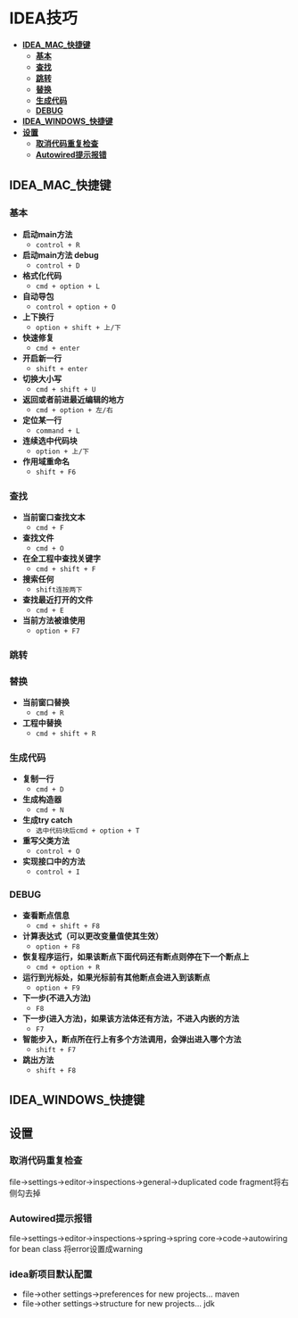 # IDEA技巧
+ **[IDEA_MAC_快捷键](#IDEA_MAC_快捷键)**
    + **[基本](#基本)**
    + **[查找](#查找)**
    + **[跳转](#跳转)**
    + **[替换](#替换)**
    + **[生成代码](#生成代码)**
    + **[DEBUG](#DEBUG)**
+ **[IDEA_WINDOWS_快捷键](#IDEA_WINDOWS_快捷键)**
+ **[设置](#设置)**
    + **[取消代码重复检查](#取消代码重复检查)**
    + **[Autowired提示报错](#Autowired提示报错)**
    
    
## IDEA_MAC_快捷键
### 基本
+ **启动main方法** 
    + `control + R`
+ **启动main方法 debug** 
    + `control + D`
+ **格式化代码** 
    + `cmd + option + L`
+ **自动导包** 
    + `control + option + O`
+ **上下换行** 
    + `option + shift + 上/下`
+ **快速修复** 
    + `cmd + enter`
+ **开启新一行** 
    + `shift + enter`
+ **切换大小写** 
    + `cmd + shift + U`
+ **返回或者前进最近编辑的地方** 
    + `cmd + option + 左/右`
+ **定位某一行** 
    + `command + L`
+ **连续选中代码块** 
    + `option + 上/下`
+ **作用域重命名** 
    + `shift + F6`
### 查找
+ **当前窗口查找文本** 
    + `cmd + F`
+ **查找文件** 
    + `cmd + O`
+ **在全工程中查找关键字** 
    + `cmd + shift + F`
+ **搜索任何** 
    + `shift连按两下`
+ **查找最近打开的文件** 
    + `cmd + E`
+ **当前方法被谁使用** 
    + `option + F7`
### 跳转


### 替换
+ **当前窗口替换** 
    + `cmd + R`
+ **工程中替换** 
    + `cmd + shift + R`
### 生成代码
+ **复制一行** 
    + `cmd + D`
+ **生成构造器** 
    + `cmd + N`
+ **生成try catch** 
    + `选中代码块后cmd + option + T`
+ **重写父类方法** 
    + `control + O`
+ **实现接口中的方法** 
    + `control + I`
### DEBUG
+ **查看断点信息** 
    + `cmd + shift + F8`
+ **计算表达式（可以更改变量值使其生效）**
    + `option + F8`
+ **恢复程序运行，如果该断点下面代码还有断点则停在下一个断点上** 
    + `cmd + option + R`
+ **运行到光标处，如果光标前有其他断点会进入到该断点** 
    + `option + F9`
+ **下一步(不进入方法)** 
    + `F8`
+ **下一步(进入方法)，如果该方法体还有方法，不进入内嵌的方法** 
    + `F7`
+ **智能步入，断点所在行上有多个方法调用，会弹出进入哪个方法** 
    + `shift + F7`
+ **跳出方法** 
    + `shift + F8`
## IDEA_WINDOWS_快捷键

## 设置
### 取消代码重复检查
file->settings->editor->inspections->general->duplicated code fragment将右侧勾去掉
### Autowired提示报错
file->settings->editor->inspections->spring->spring core->code->autowiring for bean class 将error设置成warning
### idea新项目默认配置
+ file->other settings->preferences for new projects... maven
+ file->other settings->structure for new projects... jdk
